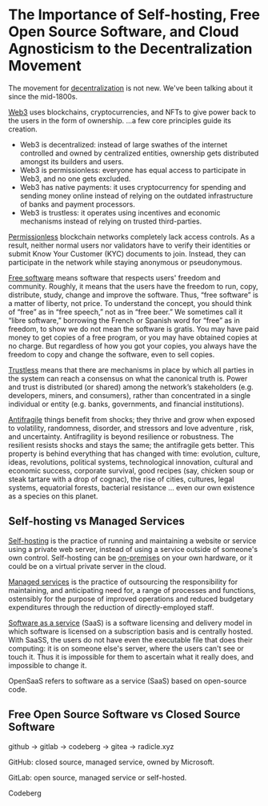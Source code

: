 # The Importance of Self-hosting, Free Open Source Software, and Cloud Agnosticism to the Decentralization Movement

The movement for [decentralization](https://en.wikipedia.org/wiki/Decentralization) is not new. We've been talking about it since the mid-1800s.

[Web3](https://ethereum.org/en/web3/#what-is-web3) uses blockchains, cryptocurrencies, and NFTs to give power back to the users in the form of ownership. ...a few core principles guide its creation.

* Web3 is decentralized: instead of large swathes of the internet controlled and owned by centralized entities, ownership gets distributed amongst its builders and users.
* Web3 is permissionless: everyone has equal access to participate in Web3, and no one gets excluded.
* Web3 has native payments: it uses cryptocurrency for spending and sending money online instead of relying on the outdated infrastructure of banks and payment processors.
* Web3 is trustless: it operates using incentives and economic mechanisms instead of relying on trusted third-parties.

[Permissionless](https://permission.io/blog/permissioned-vs-permissionless-blockchain/) blockchain networks completely lack access controls. As a result, neither normal users nor validators have to verify their identities or submit Know Your Customer (KYC) documents to join. Instead, they can participate in the network while staying anonymous or pseudonymous.

[Free software](https://www.gnu.org/philosophy/free-sw.en.html) means software that respects users' freedom and community. Roughly, it means that the users have the freedom to run, copy, distribute, study, change and improve the software. Thus, “free software” is a matter of liberty, not price. To understand the concept, you should think of “free” as in “free speech,” not as in “free beer.” We sometimes call it “libre software,” borrowing the French or Spanish word for “free” as in freedom, to show we do not mean the software is gratis. You may have paid money to get copies of a free program, or you may have obtained copies at no charge. But regardless of how you got your copies, you always have the freedom to copy and change the software, even to sell copies.

[Trustless](https://www.preethikasireddy.com/post/what-do-we-mean-by-blockchains-are-trustless) means that there are mechanisms in place by which all parties in the system can reach a consensus on what the canonical truth is. Power and trust is distributed (or shared) among the network’s stakeholders (e.g. developers, miners, and consumers), rather than concentrated in a single individual or entity (e.g. banks, governments, and financial institutions).

[Antifragile](https://fs.blog/antifragile-a-definition/) things benefit from shocks; they thrive and grow when exposed to volatility, randomness, disorder, and stressors and love adventure , risk, and uncertainty. Antifragility is beyond resilience or robustness. The resilient resists shocks and stays the same; the antifragile gets better. This property is behind everything that has changed with time: evolution, culture, ideas, revolutions, political systems, technological innovation, cultural and economic success, corporate survival, good recipes (say, chicken soup or steak tartare with a drop of cognac), the rise of cities, cultures, legal systems, equatorial forests, bacterial resistance … even our own existence as a species on this planet.

## Self-hosting vs Managed Services

[Self-hosting](https://en.wikipedia.org/wiki/Self-hosting_\(web_services\)) is the practice of running and maintaining a website or service using a private web server, instead of using a service outside of someone's own control. Self-hosting can be [on-premises](https://en.wikipedia.org/wiki/On-premises_software) on your own hardware, or it could be on a virtual private server in the cloud.

[Managed services](https://en.wikipedia.org/wiki/Managed_services) is the practice of outsourcing the responsibility for maintaining, and anticipating need for, a range of processes and functions, ostensibly for the purpose of improved operations and reduced budgetary expenditures through the reduction of directly-employed staff.

[Software as a service](https://en.wikipedia.org/wiki/Software_as_a_service) (SaaS) is a software licensing and delivery model in which software is licensed on a subscription basis and is centrally hosted. With SaaSS, the users do not have even the executable file that does their computing: it is on someone else's server, where the users can't see or touch it. Thus it is impossible for them to ascertain what it really does, and impossible to change it.

OpenSaaS refers to software as a service (SaaS) based on open-source code.

## Free Open Source Software vs Closed Source Software

github -> gitlab -> codeberg -> gitea -> radicle.xyz

GitHub: closed source, managed service, owned by Microsoft.

GitLab: open source, managed service or self-hosted.

Codeberg
